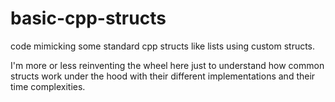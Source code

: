 # basic-cpp-structs
code mimicking some standard cpp structs like lists using custom structs.


I'm more or less reinventing the wheel here just to understand how common structs work under the hood
with their different implementations and their time complexities.
